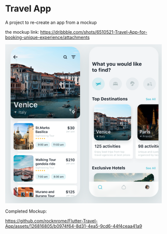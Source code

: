 # Travel App

A project to re-create an app from a mockup

the mockup link: https://dribbble.com/shots/6510521-Travel-App-for-booking-unique-experience/attachments

![alt text](<mockup image.png>)

Completed Mockup:


https://github.com/rocknrome/Flutter-Travel-App/assets/126816805/b0974f64-8d31-4ea5-9cd6-44f4ceaa41a9

